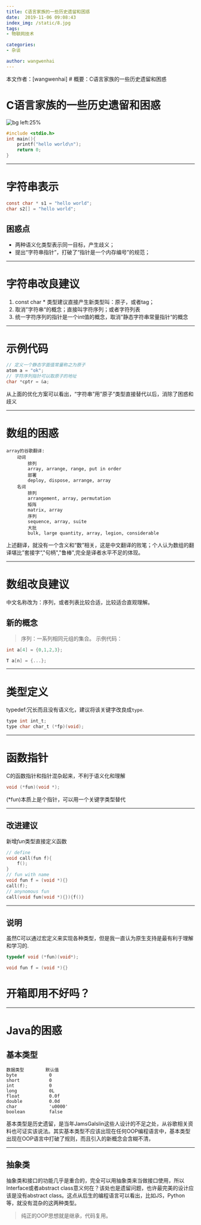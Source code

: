 ```yaml
---
title: C语言家族的一些历史遗留和困惑
date:  2019-11-06 09:08:43
index_img: /static/8.jpg
tags:
- 物联网技术

categories:
- 杂谈

author: wangwenhai
---
```

本文作者：[wangwenhai] # 概要：C语言家族的一些历史遗留和困惑
<!-- more -->


# C语言家族的一些历史遗留和困惑
![bg left:25%](https://picsum.photos/720?image=29)

```C
#include <stdio.h>
int main(){
    printf("hello world\n");
    return 0;
}
```

---
# 字符串表示
```C
const char * s1 = "hello world";
char s2[] = "hello world";
```
## 困惑点
- 两种语义化类型表示同一目标，产生歧义；
- 提出“字符串指针”，打破了“指针是一个内存编号”的规范；

---
# 字符串改良建议
1. const char * 类型建议直接产生新类型叫：原子，或者tag；
2. 取消”字符串“的概念；直接叫字符序列；或者字符列表
3. 统一字符序列的指针是一个int值的概念，取消”静态字符串常量指针“的概念

---
# 示例代码
```C
// 定义一个静态字面值常量称之为原子
atom a = "ok";
// 字符序列指针可以取原子的地址
char *cptr = &a;
```
从上面的优化方案可以看出，“字符串”用”原子“类型直接替代以后，消除了困惑和歧义

---
# 数组的困惑
```shell
array的谷歌翻译:
    动词
        排列
        array, arrange, range, put in order
        部署
        deploy, dispose, arrange, array
    名词
        排列
        arrangement, array, permutation
        矩阵
        matrix, array
        序列
        sequence, array, suite
        大批
        bulk, large quantity, array, legion, considerable
```
上述翻译，就没有一个含义和“数”相关，这是中文翻译的败笔；个人认为数组的翻译堪比”套接字“,"句柄","鲁棒",完全是译者水平不足的体现。

---
# 数组改良建议
中文名称改为：序列，或者列表比较合适，比较适合直观理解。
## 新的概念
> 序列：一系列相同元组的集合。
示例代码：
```C
int a[4] = {0,1,2,3};

T a[n] = {...};
```

---
# 类型定义
typedef:冗长而且没有语义化，建议将该关键字改良成`type`.
```C
type int int_t;
type char char_t (*fp)(void);
```

---
# 函数指针
C的函数指针和指针混杂起来，不利于语义化和理解
```C
void (*fun)(void *);
```
(*fun)本质上是个指针，可以用一个关键字类型替代

----
## 改进建议
新增*fun*类型直接定义函数
```C
// define
void call(fun f){
    f();
}
// fun with name
void fun f = (void *){}
call(f);
// anynomous fun
call(void fun(void *){}){f()}
```
---
## 说明
虽然C可以通过宏定义来实现各种类型，但是我一直认为原生支持是最有利于理解和学习的.
```C
typedef void (*fun)(void*);
```

```C
void fun f = (void *){}
```
# 开箱即用不好吗？

---
# Java的困惑
## 基本类型
```
数据类型        默认值
byte            0
short           0
int             0
long            0L
float           0.0f
double          0.0d
char            'u0000'
boolean         false
```
基本类型是历史遗留，是当年JamsGalslin这些人设计的不足之处，从谷歌相关资料也可证实该说法。其实基本类型不应该出现在任何OOP编程语言中，基本类型出现在OOP语言中打破了规则，而且引入的新概念会含糊不清，

---
## 抽象类
抽象类和接口的功能几乎是重合的，完全可以用抽象类来当做接口使用，所以Interface或者abstract class意义何在？该处也是遗留问题，也许最完美的设计应该是没有abstract class。这点从后生的编程语言可以看出，比如JS，Python等，就没有混杂的这两种类型。
> 纯正的OOP思想就是继承，代码复用。

